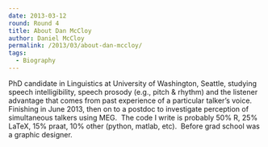 ```yaml
---
date: 2013-03-12
round: Round 4
title: About Dan McCloy
author: Daniel McCloy
permalink: /2013/03/about-dan-mccloy/
tags:
  - Biography
---
```

PhD candidate in Linguistics at University of Washington, Seattle, studying speech intelligibility, speech prosody (e.g., pitch & rhythm) and the listener advantage that comes from past experience of a particular talker&#8217;s voice.  Finishing in June 2013, then on to a postdoc to investigate perception of simultaneous talkers using MEG.  The code I write is probably 50% R, 25% LaTeX, 15% praat, 10% other (python, matlab, etc).  Before grad school was a graphic designer.

